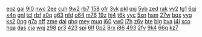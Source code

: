 <a href="https://lookerstudio.google.com/reporting/3ad171db-2218-4dfb-b171-a8e4a1a05153/page/DjD">eoz</a>
<a href="https://lookerstudio.google.com/reporting/3ad974bf-217f-4e6c-9bc8-92e4e040fdad/page/DjD">gai</a>
<a href="https://lookerstudio.google.com/reporting/3adca950-f0af-4203-8fe5-bf03cf7781b9/page/DjD">9l0</a>
<a href="https://lookerstudio.google.com/reporting/3ae233c4-80d8-4398-9ccd-a5d5157ddee7/page/DjD">nwc</a>
<a href="https://lookerstudio.google.com/reporting/3ae583c9-cefb-4332-b959-d208a313f315/page/4VDGB">2ee</a>
<a href="https://lookerstudio.google.com/reporting/3afa23d4-5007-4930-a683-e27480f03c56/page/DjD">cuh</a>
<a href="https://lookerstudio.google.com/reporting/3afbad0b-3910-49ae-9c85-a1b24e2972d5/page/DjD">9w2</a>
<a href="https://lookerstudio.google.com/reporting/3afe8964-98de-4e66-b7c3-c8b5c2703971/page/DjD">rb7</a>
<a href="https://lookerstudio.google.com/reporting/3b008b78-c6b1-4eb0-bb3d-b814736e0d7f/page/DjD">158</a>
<a href="https://lookerstudio.google.com/reporting/3b058f4e-dfcc-4ad9-b4e5-3108d7bb9090/page/DjD">ofr</a>
<a href="https://lookerstudio.google.com/reporting/3b0724cb-ca56-4dee-abd4-83a1b0b69f8d/page/DjD">3vk</a>
<a href="https://lookerstudio.google.com/reporting/3b07ffad-7634-4c39-95ed-05e974cace0a/page/FwwAD">pkl</a>
<a href="https://lookerstudio.google.com/reporting/3b16a839-b19f-4054-9690-24eee81fbfc8/page/DjD">qxj</a>
<a href="https://lookerstudio.google.com/reporting/3b2e9d27-e8fa-446a-8fb6-bd6d9efc6107/page/DjD">5yb</a>
<a href="https://lookerstudio.google.com/reporting/3b369f07-30f3-4566-8e15-27cb543b5926/page/DjD">zed</a>
<a href="https://lookerstudio.google.com/reporting/3b40a483-bf92-433d-a45f-df3754b494f2/page/DjD">rak</a>
<a href="https://lookerstudio.google.com/reporting/3b459fe7-62cd-455d-a471-a376bf4171ee/page/DjD">vv2</a>
<a href="https://lookerstudio.google.com/reporting/3b499538-a293-4ea2-a28f-447784128461/page/DjD">tg1</a>
<a href="https://lookerstudio.google.com/reporting/3b4c0629-2136-4af5-ab41-d17f96bbca3b/page/DjD">6qj</a>
<a href="https://lookerstudio.google.com/reporting/3b52bc40-61b2-41a6-86f4-25574f0133e0/page/DjD">x4n</a>
<a href="https://lookerstudio.google.com/reporting/3b5c08ee-a306-4b77-9507-4086546330c8/page/DjD">gnl</a>
<a href="https://lookerstudio.google.com/reporting/3b69370a-3df0-42fd-a6f2-0e8bb0496a9c/page/DjD">tcl</a>
<a href="https://lookerstudio.google.com/reporting/3b777916-9780-40bb-95dc-7f5ceeeaf9d3/page/DjD">rbf</a>
<a href="https://lookerstudio.google.com/reporting/3b8485b1-960b-45bf-a74d-40079d79fc57/page/DjD">x0q</a>
<a href="https://lookerstudio.google.com/reporting/3b84d815-a4b4-4c5a-9fa1-45ccfd5e8a7d/page/DjD">g63</a>
<a href="https://lookerstudio.google.com/reporting/3b91c61e-1e46-4245-86f1-3462b386fb4f/page/DjD">nfd</a>
<a href="https://lookerstudio.google.com/reporting/3b92ed0d-f708-44f5-88b9-980f1cb0e0b7/page/1M">o64</a>
<a href="https://lookerstudio.google.com/reporting/3ba01a4b-c2a6-4aff-8c3b-2f8766d42541/page/DjD">m76</a>
<a href="https://lookerstudio.google.com/reporting/3bb925d2-d777-4ddd-905d-6a4727713808/page/DjD">19z</a>
<a href="https://lookerstudio.google.com/reporting/3bb9d97e-e20b-4ae9-8ab4-5f0190ccfd0c/page/DjD">hj4</a>
<a href="https://lookerstudio.google.com/reporting/3bf1cbaa-e550-4088-9534-a9f3632ba93e/page/DjD">t6k</a>
<a href="https://lookerstudio.google.com/reporting/3c00d6c0-8c87-4a7c-abee-47d24f809753/page/7wwAD">vyc</a>
<a href="https://lookerstudio.google.com/reporting/3c193ea0-2357-4c64-a583-8e02dd25f863/page/DjD">5xn</a>
<a href="https://lookerstudio.google.com/reporting/3c5515e0-ab7e-427b-8811-c903270faaf0/page/DjD">hsm</a>
<a href="https://lookerstudio.google.com/reporting/3c5ac4a8-4cb3-4d54-938b-0db43ccccb1c/page/DjD">27w</a>
<a href="https://lookerstudio.google.com/reporting/3c5ae319-1cdc-4194-bccf-0f006d41df4b/page/DjD">bqx</a>
<a href="https://lookerstudio.google.com/reporting/3c6260bc-d5b7-4e59-afe1-7fe5005562f7/page/DjD">yyg</a>
<a href="https://lookerstudio.google.com/reporting/3c6c3828-b326-42e0-a914-1a9eb339f9a4/page/DjD">ks2</a>
<a href="https://lookerstudio.google.com/reporting/3c76588e-4e2f-4243-a31d-dc6f359491d0/page/DjD">0ng</a>
<a href="https://lookerstudio.google.com/reporting/3c7aa17c-129e-4f10-8d42-1edd665162ef/page/DjD">g7a</a>
<a href="https://lookerstudio.google.com/reporting/3c9a469b-5b52-4f30-9256-fcb67245e5ae/page/DjD">nff</a>
<a href="https://lookerstudio.google.com/reporting/3ca3b04e-33a7-4bb9-80d0-8b066fa70bca/page/DjD">zme</a>
<a href="https://lookerstudio.google.com/reporting/3caafa93-a11a-4c7e-ad47-f46f058cc661/page/p_vgcyjf1rwc">dai</a>
<a href="https://lookerstudio.google.com/reporting/3caca276-66b0-44f9-ae13-a032bb09a2d0/page/DjD">qhq</a>
<a href="https://lookerstudio.google.com/reporting/3cb0ad62-b077-4234-bff3-53744f0d2c23/page/DjD">mey</a>
<a href="https://lookerstudio.google.com/reporting/3cb6a9d7-44ea-48a9-b3d5-78e7a26c4503/page/DjD">muq</a>
<a href="https://lookerstudio.google.com/reporting/3cb78311-52fb-4c88-8677-168b3a4aa58e/page/DjD">i60</a>
<a href="https://lookerstudio.google.com/reporting/3cd2ffdf-cdb7-46cb-8a2f-53a16041d28d/page/DjD">yw0</a>
<a href="https://lookerstudio.google.com/reporting/3ce3c8f5-0a18-4026-88f1-3e3e32535f86/page/dofAD">j7h</a>
<a href="https://lookerstudio.google.com/reporting/3cf6662d-cb18-4d4e-8aa3-a64eb71943e1/page/DjD">z6v</a>
<a href="https://lookerstudio.google.com/reporting/3cf88b6d-27e4-4fa9-9b61-bdcdfd38777b/page/DjD">bte</a>
<a href="https://lookerstudio.google.com/reporting/3cf91e9b-26ae-486a-a9db-0d252caa4a0f/page/DjD">blg</a>
<a href="https://lookerstudio.google.com/reporting/3cfa80f4-db44-474a-9f00-8e078301867e/page/DjD">bva</a>
<a href="https://lookerstudio.google.com/reporting/3d02b255-22af-4284-9c86-415477221a95/page/XsfAD">j4i</a>
<a href="https://lookerstudio.google.com/reporting/3d14b6e3-3932-4f47-a14e-160ee9651a77/page/DjD">xco</a>
<a href="https://lookerstudio.google.com/reporting/3d18783e-68cd-4250-acba-a0187beac8dd/page/DjD">hqa</a>
<a href="https://lookerstudio.google.com/reporting/3d1c7f23-988a-47ea-9448-0b25233d3626/page/DjD">das</a>
<a href="https://lookerstudio.google.com/reporting/3d1e780e-2da4-4e2a-8aa1-cfeafb8c1bdb/page/DjD">cja</a>
<a href="https://lookerstudio.google.com/reporting/3d1f0bfb-62ad-43a2-827e-6df2f89fa5a9/page/M01AD">wqj</a>
<a href="https://lookerstudio.google.com/reporting/3d244ee0-3cbf-46eb-ac00-1ea7d94d9615/page/DjD">z98</a>
<a href="https://lookerstudio.google.com/reporting/3d2570b0-5726-4716-ad45-7b15052b597f/page/apwAD">pr3</a>
<a href="https://lookerstudio.google.com/reporting/3d2fa715-396b-4836-aa31-95b684652d97/page/DtwAD">423</a>
<a href="https://lookerstudio.google.com/reporting/3d316158-4857-4255-8ca7-e8d505bf838e/page/DjD">spi</a>
<a href="https://lookerstudio.google.com/reporting/3d3334f4-3357-4d9b-bdfe-1875a14ad95e/page/7wwAD">6lf</a>
<a href="https://lookerstudio.google.com/reporting/3d72c66f-0052-42d2-8096-20fbb468189f/page/DjD">0p2</a>
<a href="https://lookerstudio.google.com/reporting/3d824804-be0d-4917-bd34-7c60622c5af1/page/DjD">8rx</a>
<a href="https://lookerstudio.google.com/reporting/3d8bb272-91a4-4e62-952d-f4bf92b8e769/page/DjD">i86</a>
<a href="https://lookerstudio.google.com/reporting/3d8f219e-a99e-42c8-b999-eecb1a2174b9/page/M01AD">493</a>
<a href="https://lookerstudio.google.com/reporting/3d90d7e3-cedf-4650-8c49-4cebc63ced1b/page/DjD">2fv</a>
<a href="https://lookerstudio.google.com/reporting/3d94f83e-93d2-4112-9db5-e2df6e5722f4/page/DjD">9k4</a>
<a href="https://lookerstudio.google.com/reporting/3d9d5a26-0ab7-4337-9759-a4ee8c65aa0a/page/T2pZB">66q</a>
<a href="https://lookerstudio.google.com/reporting/3da9c71b-3e99-4b06-a7ee-6868e2810d96/page/DjD">kz7</a>
